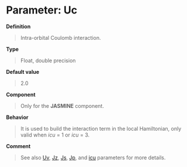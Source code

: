 # Parameter: Uc

**Definition**

> Intra-orbital Coulomb interaction.

**Type**

> Float, double precision

**Default value**

> 2.0

**Component**

> Only for the **JASMINE** component.

**Behavior**

> It is used to build the interaction term in the local Hamiltonian, only valid when *icu* = 1 or *icu* = 3.

**Comment**

> See also [Uv](p_uv.md), [Jz](p_jz.md), [Js](p_js.md), [Jp](p_jp.md), and [icu](p_icu.md) parameters for more details.
